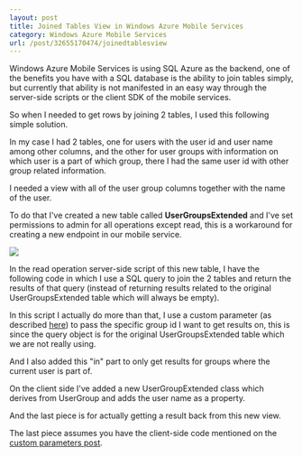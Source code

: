 ```yaml
---
layout: post
title: Joined Tables View in Windows Azure Mobile Services
category: Windows Azure Mobile Services
url: /post/32655170474/joinedtablesview
---
```


Windows Azure Mobile Services is using SQL Azure as the backend, one of the benefits you have with a SQL database is the ability to join tables simply, but currently that ability is not manifested in an easy way through the server-side scripts or the client SDK of the mobile services.

So when I needed to get rows by joining 2 tables, I used this following simple solution.

In my case I had 2 tables, one for users with the user id and user name among other columns, and the other for user groups with information on which user is a part of which group, there I had the same user id with other group related information.

I needed a view with all of the user group columns together with the name of the user.

To do that I've created a new table called **UserGroupsExtended** and I've set permissions to admin for all operations except read, this is a workaround for creating a new endpoint in our mobile service.

![](/images/2012-09-30-joined-tables-view.md1.jpg)

In the read operation server-side script of this new table, I have the following code in which I use a SQL query to join the 2 tables and return the results of that query (instead of returning results related to the original UserGroupsExtended table which will always be empty).

<script src="https://gist.github.com/3809541.js?file=UserGroupExtended.read.js"></script>

In this script I actually do more than that, I use a custom parameter (as described [here](/post/30921523746/customparametersinmobileservices "custom parameters in mobile services")) to pass the specific group id I want to get results on, this is since the query object is for the original UserGroupsExtended table which we are not really using.

And I also added this "in" part to only get results for groups where the current user is part of.

On the client side I've added a new UserGroupExtended class which derives from UserGroup and adds the user name as a property.

<script src="https://gist.github.com/3809541.js?file=UserGroupExtended.cs"></script>

And the last piece is for actually getting a result back from this new view.

<script src="https://gist.github.com/3809541.js?file=Data.cs"></script>

The last piece assumes you have the client-side code mentioned on the [custom parameters post](/post/30921523746/customparametersinmobileservices "custom parameters in mobile services").
